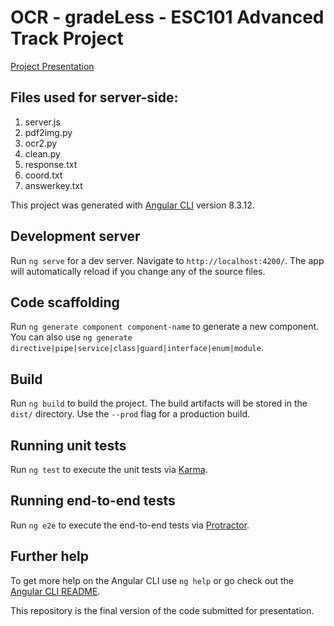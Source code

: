# OCR - gradeLess - ESC101 Advanced Track Project

[Project Presentation](https://docs.google.com/presentation/d/1c4fQl6p8Vh8FVmHEsNhgOJBYWfB7g2kOxRu6qkoh1dw/edit?usp=sharing)

## Files used for server-side:
1. server.js
2. pdf2img.py
3. ocr2.py
4. clean.py
5. response.txt
6. coord.txt
6. answerkey.txt

This project was generated with [Angular CLI](https://github.com/angular/angular-cli) version 8.3.12.

## Development server

Run `ng serve` for a dev server. Navigate to `http://localhost:4200/`. The app will automatically reload if you change any of the source files.

## Code scaffolding

Run `ng generate component component-name` to generate a new component. You can also use `ng generate directive|pipe|service|class|guard|interface|enum|module`.

## Build

Run `ng build` to build the project. The build artifacts will be stored in the `dist/` directory. Use the `--prod` flag for a production build.

## Running unit tests

Run `ng test` to execute the unit tests via [Karma](https://karma-runner.github.io).

## Running end-to-end tests

Run `ng e2e` to execute the end-to-end tests via [Protractor](http://www.protractortest.org/).

## Further help

To get more help on the Angular CLI use `ng help` or go check out the [Angular CLI README](https://github.com/angular/angular-cli/blob/master/README.md).

This repository is the final version of the code submitted for presentation.
